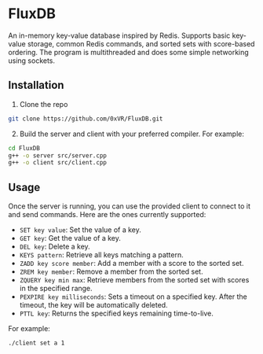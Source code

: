 # FluxDB
An in-memory key-value database inspired by Redis. Supports basic key-value storage, common Redis commands, and sorted sets with score-based ordering. The program is multithreaded and does some simple networking using sockets.

## Installation

1. Clone the repo

```sh
git clone https://github.com/0xVR/FluxDB.git
```

2. Build the server and client with your preferred compiler. For example:

```sh
cd FluxDB
g++ -o server src/server.cpp
g++ -o client src/client.cpp
```

## Usage

Once the server is running, you can use the provided client to connect to it and send commands. Here are the ones currently supported:

- `SET key value`: Set the value of a key.
- `GET key`: Get the value of a key.
- `DEL key`: Delete a key.
- `KEYS pattern`: Retrieve all keys matching a pattern.
- `ZADD key score member`: Add a member with a score to the sorted set.
- `ZREM key member`: Remove a member from the sorted set.
- `ZQUERY key min max`: Retrieve members from the sorted set with scores in the specified range.
- `PEXPIRE key milliseconds`: Sets a timeout on a specified key. After the timeout, the key will be automatically deleted.
- `PTTL key`: Returns the specified keys remaining time-to-live.

For example:
```sh
./client set a 1
```
